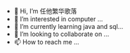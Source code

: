 - 👋 Hi, I’m 任他繁华歌落
- 👀 I’m interested in computer ...
- 🌱 I’m currently learning java and sql...
- 💞️ I’m looking to collaborate on ...
- 📫 How to reach me ...

<!---
SjcCss/SjcCss is a ✨ special ✨ repository because its `README.md` (this file) appears on your GitHub profile.
You can click the Preview link to take a look at your changes.
--->
